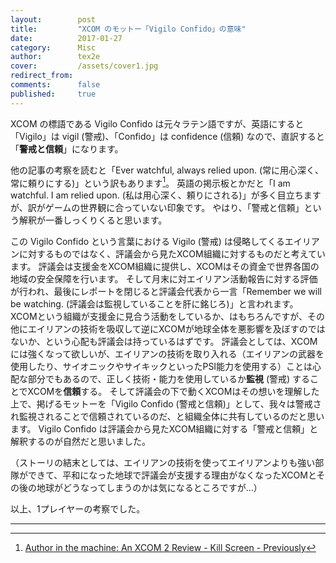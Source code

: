 ```yaml
---
layout:        post
title:         "XCOM のモットー「Vigilo Confido」の意味"
date:          2017-01-27
category:      Misc
author:        tex2e
cover:         /assets/cover1.jpg
redirect_from:
comments:      false
published:     true
---
```


XCOM の標語である Vigilo Confido は元々ラテン語ですが、英語にすると「Vigilo」は vigil (警戒)、「Confido」は confidence (信頼) なので、直訳すると「**警戒と信頼**」になります。

他の記事の考察を読むと「Ever watchful, always relied upon. (常に用心深く、常に頼りにする)」という訳もあります[^1]。
英語の掲示板とかだと「I am watchful. I am relied upon. (私は用心深く、頼りにされる)」が多く目立ちますが、訳がゲームの世界観に合っていない印象です。
やはり、「警戒と信頼」という解釈が一番しっくりくると思います。

この Vigilo Confido という言葉における Vigilo (警戒) は侵略してくるエイリアンに対するものではなく、評議会から見たXCOM組織に対するものだと考えています。
評議会は支援金をXCOM組織に提供し、XCOMはその資金で世界各国の地域の安全保障を行います。
そして月末に対エイリアン活動報告に対する評価が行われ、最後にレポートを閉じると評議会代表から一言「Remember we will be watching. (評議会は監視していることを肝に銘じろ)」と言われます。
XCOMという組織が支援金に見合う活動をしているか、はもちろんですが、その他にエイリアンの技術を吸収して逆にXCOMが地球全体を悪影響を及ぼすのではないか、という心配も評議会は持っているはずです。
評議会としては、XCOMには強くなって欲しいが、エイリアンの技術を取り入れる（エイリアンの武器を使用したり、サイオニックやサイキックといったPSI能力を使用する）ことは心配な部分でもあるので、正しく技術・能力を使用しているか**監視** (警戒) することでXCOMを**信頼**する。
そして評議会の下で動くXCOMはその想いを理解した上で、掲げるモットーを「Vigilo Confido (警戒と信頼)」として、我々は警戒され監視されることで信頼されているのだ、と組織全体に共有しているのだと思います。
Vigilo Confido は評議会から見たXCOM組織に対する「警戒と信頼」と解釈するのが自然だと思いました。

（ストーリの結末としては、エイリアンの技術を使ってエイリアンよりも強い部隊ができて、平和になった地球で評議会が支援する理由がなくなったXCOMとその後の地球がどうなってしまうのかは気になるところですが...）

以上、1プレイヤーの考察でした。

---

[^1]: [Author in the machine: An XCOM 2 Review - Kill Screen - Previously](https://killscreen.com/previously/articles/author-in-the-machine-an-xcom-2-review/)
